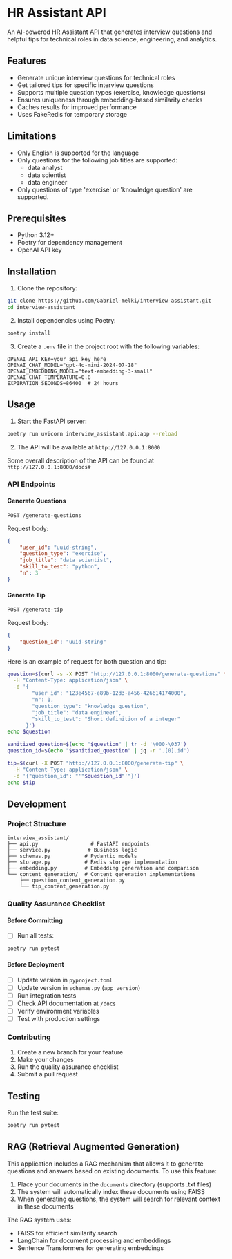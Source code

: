# HR Assistant API

An AI-powered HR Assistant API that generates interview questions and helpful tips for technical roles in data science, engineering, and analytics.

## Features

- Generate unique interview questions for technical roles
- Get tailored tips for specific interview questions
- Supports multiple question types (exercise, knowledge questions)
- Ensures uniqueness through embedding-based similarity checks
- Caches results for improved performance
- Uses FakeRedis for temporary storage

## Limitations
- Only English is supported for the language
- Only questions for the following job titles are supported: 
  - data analyst
  - data scientist
  - data engineer
- Only questions of type 'exercise' or 'knowledge question' are supported.

## Prerequisites
- Python 3.12+
- Poetry for dependency management
- OpenAI API key

## Installation

1. Clone the repository:
```bash
git clone https://github.com/Gabriel-melki/interview-assistant.git
cd interview-assistant
```

2. Install dependencies using Poetry:
```bash
poetry install
```

3. Create a `.env` file in the project root with the following variables:
```env
OPENAI_API_KEY=your_api_key_here
OPENAI_CHAT_MODEL="gpt-4o-mini-2024-07-18"
OPENAI_EMBEDDING_MODEL="text-embedding-3-small"
OPENAI_CHAT_TEMPERATURE=0.8
EXPIRATION_SECONDS=86400  # 24 hours
```

## Usage

1. Start the FastAPI server:
```bash
poetry run uvicorn interview_assistant.api:app --reload
```

2. The API will be available at `http://127.0.0.1:8000`

Some overall description of the API can be found at `http://127.0.0.1:8000/docs#`
### API Endpoints

#### Generate Questions
```http
POST /generate-questions
```

Request body:
```json
{
    "user_id": "uuid-string",
    "question_type": "exercise",
    "job_title": "data scientist",
    "skill_to_test": "python",
    "n": 3
}
```

#### Generate Tip
```http
POST /generate-tip
```

Request body:
```json
{
    "question_id": "uuid-string"
}
```

Here is an example of request for both question and tip:
```bash
question=$(curl -s -X POST "http://127.0.0.1:8000/generate-questions" \
  -H "Content-Type: application/json" \
  -d '{
        "user_id": "123e4567-e89b-12d3-a456-426614174000",
        "n": 1,
        "question_type": "knowledge question",
        "job_title": "data engineer",
        "skill_to_test": "Short definition of a integer"
      }')
echo $question

sanitized_question=$(echo "$question" | tr -d '\000-\037')
question_id=$(echo "$sanitized_question" | jq -r '.[0].id')

tip=$(curl -X POST "http://127.0.0.1:8000/generate-tip" \
  -H "Content-Type: application/json" \
  -d '{"question_id": "'"$question_id"'"}')
echo $tip
```

## Development

### Project Structure
```
interview_assistant/
├── api.py                 # FastAPI endpoints
├── service.py            # Business logic
├── schemas.py           # Pydantic models
├── storage.py           # Redis storage implementation
├── embedding.py         # Embedding generation and comparison
└── content_generation/  # Content generation implementations
    ├── question_content_generation.py
    └── tip_content_generation.py
```

### Quality Assurance Checklist

#### Before Committing
- [ ] Run all tests:
```bash
poetry run pytest
```

#### Before Deployment
- [ ] Update version in `pyproject.toml`
- [ ] Update version in `schemas.py` (`app_version`)
- [ ] Run integration tests
- [ ] Check API documentation at `/docs`
- [ ] Verify environment variables
- [ ] Test with production settings

### Contributing

1. Create a new branch for your feature
2. Make your changes
3. Run the quality assurance checklist
4. Submit a pull request

## Testing

Run the test suite:
```bash
poetry run pytest
```

## RAG (Retrieval Augmented Generation)

This application includes a RAG mechanism that allows it to generate questions and answers based on existing documents. To use this feature:

1. Place your documents in the `documents` directory (supports .txt files)
2. The system will automatically index these documents using FAISS
3. When generating questions, the system will search for relevant context in these documents

The RAG system uses:
- FAISS for efficient similarity search
- LangChain for document processing and embeddings
- Sentence Transformers for generating embeddings